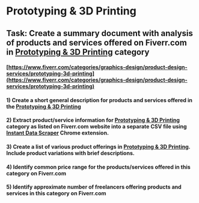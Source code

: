 # Prototyping & 3D Printing
## Task: Create a summary document with analysis of products and services offered on Fiverr.com in [Prototyping & 3D Printing](https://www.fiverr.com/categories/graphics-design/product-design-services/prototyping-3d-printing) category
#### [https://www.fiverr.com/categories/graphics-design/product-design-services/prototyping-3d-printing](https://www.fiverr.com/categories/graphics-design/product-design-services/prototyping-3d-printing)
#### 1) Create a short general description for products and services offered in the [Prototyping & 3D Printing](https://www.fiverr.com/categories/graphics-design/product-design-services/prototyping-3d-printing)
#### 2) Extract product/service information for [Prototyping & 3D Printing](https://www.fiverr.com/categories/graphics-design/product-design-services/prototyping-3d-printing) category as listed on Fiverr.com website into a separate CSV file using [Instant Data Scraper](https://chrome.google.com/webstore/detail/instant-data-scraper/ofaokhiedipichpaobibbnahnkdoiiah) Chrome extension.
#### 3) Create a list of various product offerings in [Prototyping & 3D Printing](https://www.fiverr.com/categories/graphics-design/product-design-services/prototyping-3d-printing). Include product variations with brief descriptions.
#### 4) Identify common price range for the products/services offered in this category on Fiverr.com
#### 5) Identify approximate number of freelancers offering products and services in this category on Fiverr.com
